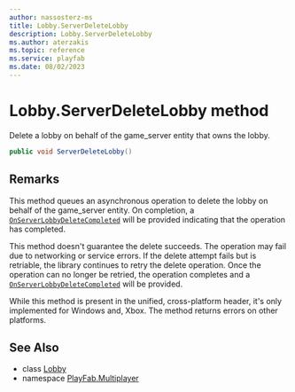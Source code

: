 ```yaml
---
author: nassosterz-ms
title: Lobby.ServerDeleteLobby
description: Lobby.ServerDeleteLobby
ms.author: aterzakis
ms.topic: reference
ms.service: playfab
ms.date: 08/02/2023
---
```


# Lobby.ServerDeleteLobby method

Delete a lobby on behalf of the game_server entity that owns the lobby.

```csharp
public void ServerDeleteLobby()
```

## Remarks

This method queues an asynchronous operation to delete the lobby on behalf of the game_server entity. On completion, a [`OnServerLobbyDeleteCompleted`](../PlayFabMultiplayerServer/OnServerLobbyDeleteCompleted.md) will be provided indicating that the operation has completed.

This method doesn't guarantee the delete succeeds. The operation may fail due to networking or service errors. If the delete attempt fails but is retriable, the library continues to retry the delete operation. Once the operation can no longer be retried, the operation completes and a [`OnServerLobbyDeleteCompleted`](../PlayFabMultiplayerServer/OnServerLobbyDeleteCompleted.md) will be provided.

While this method is present in the unified, cross-platform header, it's only implemented for Windows and, Xbox. The method returns errors on other platforms.

## See Also

* class [Lobby](../Lobby.md)
* namespace [PlayFab.Multiplayer](../../PlayFabMultiplayerSDK.md)

